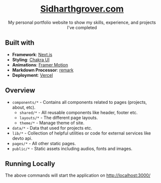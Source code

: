 <div align="center">
  <h1><a href="https://sidharthgrover.com" target="_blank">Sidharthgrover.com</a></h1>
  My personal portfolio website to show my skills, experience, and projects I've completed
</div>

## Built with
- **Framework**: [Next.js](https://nextjs.org/)
- **Styling**: [Chakra UI](https://chakra-ui.com/)
- **Animations**: [Framer Motion](https://www.framer.com/motion/)
- **Markdown Processor**: [remark](https://remark.js.org/)
- **Deployment**: [Vercel](https://vercel.com)


## Overview

- `components/*` - Contains all components related to pages (projects, about, etc).
  - `shared/*` - All reusable components like header, footer etc.
  - `layouts/*` - The different page layouts.
  -  `theme/*` - Manage theme of site. 
- `data/*` - Data that used for projects etc.
- `lib/*` - Collection of helpful utilities or code for external services like devto api.
- `pages/*` - All other static pages.
- `public/*` - Static assets including audios, fonts and images.



## Running Locally

The above commands will start the application on [http://localhost:3000/](http://localhost:3000)
